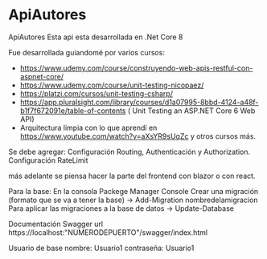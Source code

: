 # ApiAutores
 ApiAutores Esta api esta desarrollada en .Net Core 8
 
Fue desarrollada guiandomé por varios cursos:
 * https://www.udemy.com/course/construyendo-web-apis-restful-con-aspnet-core/
 * https://www.udemy.com/course/unit-testing-nicopaez/
 * https://platzi.com/cursos/unit-testing-csharp/
 * https://app.pluralsight.com/library/courses/d1a07995-8bbd-4124-a48f-b1f7f672091e/table-of-contents ( Unit Testing an ASP.NET Core 6 Web API)
 * Arquitectura limpia con lo que aprendí en https://www.youtube.com/watch?v=aXsYR9sUqZc y otros cursos más.

Se debe agregar:
Configuración Routing, Authenticación y Authorization.
Configuración RateLimit

más adelante se piensa hacer la parte del frontend con blazor o con react.

Para la base:
En la consola Packege Manager Console
Crear una migración (formato que se va a tener la base)
-> Add-Migration nombredelamigracion
Para aplicar las migraciones a la base de datos
-> Update-Database

Documentación Swagger
url https://localhost:"NUMERODEPUERTO"/swagger/index.html

Usuario de base
nombre: Usuario1
contraseña: Usuario1


